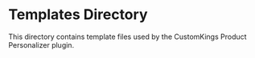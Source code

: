 # Templates Directory

This directory contains template files used by the CustomKings Product Personalizer plugin. 